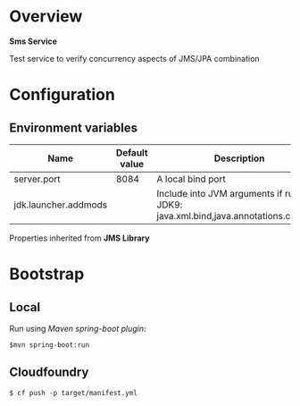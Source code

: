 # Overview

**Sms Service**

Test service to verify concurrency aspects of JMS/JPA combination 

# Configuration

## Environment variables

| Name | Default value | Description | 
| --- | --- | --- |
| server.port | 8084 | A local bind port |
| jdk.launcher.addmods | | Include into JVM arguments if run on JDK9: java.xml.bind,java.annotations.common |

Properties inherited from **JMS Library**
    
# Bootstrap

## Local

Run using *Maven spring-boot plugin*:

`$mvn spring-boot:run`

## Cloudfoundry

`$ cf push -p target/manifest.yml`

     